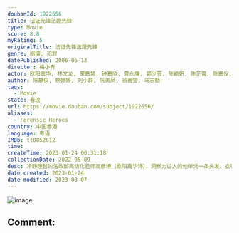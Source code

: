 ```yaml
---
doubanId: 1922656
title: 法证先锋法證先鋒
type: Movie
score: 8.8
myRating: 5
originalTitle: 法证先锋法證先鋒
genre: 剧情, 犯罪
datePublished: 2006-06-13
director: 梅小青
actor: 欧阳震华, 林文龙, 蒙嘉慧, 钟嘉欣, 曹永廉, 郭少芸, 陈颖妍, 陈芷菁, 陈嘉仪, 陈思齐, 刘江, 麦嘉伦, 骆应钧, 罗君左, 韩马利, 李国麟, 李丽丽, 鲁文杰, 陈勉良, 王贤志, 梁竞徽, 胡译聪, 李冈龙, 钟志光, 李雨阳, 祝文君, 戴耀明, 沈可欣, 欧瑞伟, 彭皓锋, 赵乐贤, 张智轩, 郑俊弘, 傅剑虹, 何启南, 何俊轩, 杨秀惠, 张松枝, 陈荣峻, 古明华, 黎诺懿, 谷峰, 陈自瑶, 唐诗咏, 陈法拉, 刘锦玲, 李思捷, 邵传勇, 郭耀明, 林映辉, 陈琪, 王树熹, 郑世豪, 贺文杰, 夏竹欣, 杨卓娜, 李海生, 韦家雄, 赵永洪
author: 陈静仪, 蔡婷婷, 刘小群, 阮美凤, 翁善莹, 马志勤
tags:
  - Movie
state: 看过
url: https://movie.douban.com/subject/1922656/
aliases:
  - Forensic_Heroes
country: 中国香港
language: 粤语
IMDb: tt0852612
time: 
createTime: 2023-01-24 00:31:18
collectionDate: 2022-05-09
desc: 冷静理智的法政部高级化验师高彦博（欧阳震华饰），洞察力过人的他单凭一条头发、衣物纤维便能协助警方破案。但他没有想到的是，妻子的弟弟、身为法医的古泽琛（林文龙饰）和高级督察梁小柔（蒙嘉慧饰），都怀...
date created: 2023-01-24
date modified: 2023-03-07
---
```


![image](p2373073796.jpg)

Comment:
---
